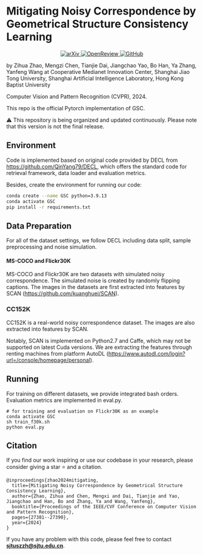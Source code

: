 # Mitigating Noisy Correspondence by Geometrical Structure Consistency Learning

<div align="center">   <a href="https://arxiv.org/abs/2405.16996">     <img src="https://img.shields.io/badge/arXiv-2405.16996-b31b1b" alt="arXiv">   </a>   <a href="https://openreview.net/forum?id=lgZf628A2G&referrer=%5Bthe%20profile%20of%20Zihua%20Zhao%5D(%2Fprofile%3Fid%3D~Zihua_Zhao3)">     <img src="https://img.shields.io/badge/OpenReview-CVPR24-blue" alt="OpenReview">   </a>  
  <a href="https://github.com/MediaBrain-SJTU/GSC">     <img src="https://img.shields.io/badge/GitHub-GSC-brightgreen" alt="GitHub">   </a> </div>

by Zihua Zhao, Mengzi Chen, Tianjie Dai, Jiangchao Yao, Bo Han, Ya Zhang, Yanfeng Wang at Cooperative Medianet Innovation Center, Shanghai Jiao Tong University, Shanghai Artificial Intelligence Laboratory, Hong Kong Baptist University

Computer Vision and Pattern Recognition (CVPR), 2024.

This repo is the official Pytorch implementation of GSC.

⚠️ This repository is being organized and updated continuously. Please note that this version is not the final release.

## Environment

Code is implemented based on original code provided by DECL from https://github.com/QinYang79/DECL, which offers the standard code for retrieval framework, data loader and evaluation metrics.

Besides, create the environment for running our code:

```bash
conda create --name GSC python=3.9.13
conda activate GSC
pip install -r requirements.txt
```

## Data Preparation

For all of the dataset settings, we follow DECL including data split, sample preprocessing and noise simulation.

#### MS-COCO and Flickr30K

MS-COCO and Flickr30K are two datasets with simulated noisy correspondence. The simulated noise is created by randomly flipping captions. The images in the datasets are first extracted into features by SCAN (https://github.com/kuanghuei/SCAN).

### CC152K

CC152K is a real-world noisy correspondence dataset. The images are also extracted into features by SCAN.

Notably, SCAN is implemented on Python2.7 and Caffe, which may not be supported on latest Cuda versions. We are extracting the features through renting machines from platform AutoDL (https://www.autodl.com/login?url=/console/homepage/personal).

## Running 

For training on different datasets, we provide integrated bash orders. Evaluation metrics are implemented in eval.py.

```
# for training and evaluation on Flickr30K as an example
conda activate GSC
sh train_f30k.sh
python eval.py
```

## Citation

If you find our work inspiring or use our codebase in your research, please consider giving a star ⭐ and a citation.

```
@inproceedings{zhao2024mitigating,
  title={Mitigating Noisy Correspondence by Geometrical Structure Consistency Learning},
  author={Zhao, Zihua and Chen, Mengxi and Dai, Tianjie and Yao, Jiangchao and Han, Bo and Zhang, Ya and Wang, Yanfeng},
  booktitle={Proceedings of the IEEE/CVF Conference on Computer Vision and Pattern Recognition},
  pages={27381--27390},
  year={2024}
}
```

If you have any problem with this code, please feel free to contact **[sjtuszzh@sjtu.edu.cn](mailto:sjtuszzh@sjtu.edu.cn)**.